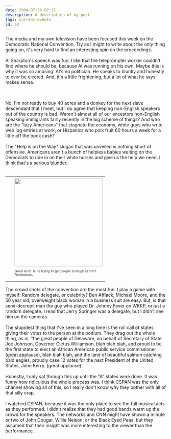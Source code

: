 ```yaml
---
date: 2004-07-30 07:17
description: A description of my post.
tags: current-events
id: 53
---
```

The media and my own television have been focused this week on the Democratic National Convention.  Try as I might to write about the only thing going on, it's very hard to find an interesting spin on the proceedings.<br />
<br />
Al Sharpton's speech was fun.  I like that the teleprompter worker couldn't find where he should be, because Al was running on his own.  Maybe this is why it was so amusing.  Al's no politician.  He speaks to bluntly and honestly to ever be elected.  And, it's a little frightening, but a lot of what he says makes sense.
<!--more--><br /><br />  No, I'm not ready to buy 40 acres and a donkey for the next slave descendant that I meet, but I do agree that keeping non-English speakers out of the country is bad.  Weren't almost all of our ancestors non-English speaking immigrants fairly recently in the big scheme of things?  And who are the "lazy Americans" that stagnate the economy, white guys who write web log entries at work, or Hispanics who pick fruit 60 hours a week for a little off the book cash?<br />
<br />
The "Help is on the Way" slogan that was unveiled is nothing short of offensive.  Americans aren't a bunch of helpless babies waiting on the Democrats to ride in on their white horses and give us the help we need.  I think that's a serious blunder.<br />
<br />
<table cellpadding=0 cellspacing=0 border=0 align=right><tr><td width=5 rowspan=2><spacer type=block width=5 height=1></spacer></td><td width=275><img src="/img/Kerry.jpg" width=275 aborder=0 vspace=4/></td></tr><tr><td width=275><font face="verdana, arial, geneva" size=1 color=#666666><b>Good Grief.  Is he <i>trying</i> to get people to laugh at him?  Rediculous.<br /><br /></b></font></td></tr></table><br />
<br />
The crowd shots of the convention are the most fun.  I play a game with myself:  Random delegate, or celebrity?  Ben Afflack, Michael Moore, and the 50 year old, overweight black woman in a business suit are easy.  But, is that semi-decrepit man the guy who played Dr. Johnny Fever on WKRP, or just a random delegate.  I read that Jerry Springer was a delegate, but I didn't see him on the cameras.<br />
<br />
The stupidest thing that I've seen in a long time is the roll call of states giving their votes to the person at the podium.  They drag out the whole thing, as in, "the great people of Delaware, on behalf of Secretary of State Joe Johnson, Governor Cletus Williamson, blah blah blah, and proud to be the first state to elect an African American public service commissioner (great applause), blah blah blah, and the land of beautiful salmon catching bald eagles, proudly case 12 votes for the next President of the United States, John Kerry. (great applause).<br />
<br />
Honestly, I only sat through this up until the "A" states were done.  It was funny how ridiculous the whole process was.  I think CSPAN was the only channel showing all of this, so I really don't know why they bother with all of that silly crap.<br />
<br />
I watched CSPAN, because it was the only place to see the full musical acts as they performed.  I didn't realize that they had good bands warm up the crowd for the speakers.  The networks and CNN might have shown a minute or two of John Cougar, Willie Nelson, or the Black Eyed Peas, but they assumed that their insight was more interesting to the viewer than the performance.
